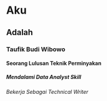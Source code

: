 # Aku
## Adalah
### Taufik Budi Wibowo
#### Seorang Lulusan Teknik Perminyakan
##### Mendalami Data Analyst Skill
###### Bekerja Sebagai Technical Writer
